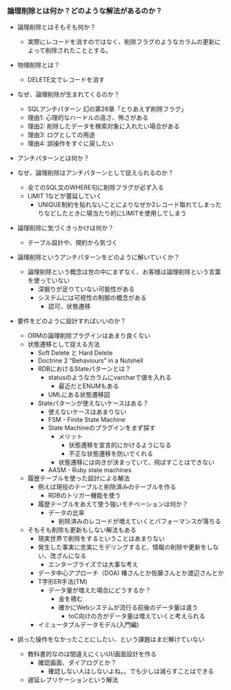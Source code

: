 ### 論理削除とは何か？どのような解法があるのか？
- 論理削除とはそもそも何か？
  - 実際にレコードを消すのではなく、削除フラグのようなカラムの更新によって削除されたこととする。

- 物理削除とは？
  - DELETE文でレコードを消す

- なぜ、論理削除が生まれてくるのか？
  - SQLアンチパターン 幻の第26章「とりあえず削除フラグ」
  - 理由1: 心理的なハードルの高さ、怖さがある
  - 理由2: 削除したデータを検索対象に入れたい場合がある
  - 理由3: ログとしての用途
  - 理由4: 誤操作をすぐに戻したい

- アンチパターンとは何か？

- なぜ、論理削除はアンチパターンとして捉えられるのか？
  - 全てのSQL文のWHERE句に削除フラグが必ず入る
  - LIMIT 1などが蔓延していく
    - UNIQUE制約を貼れないことによりなぜか2レコード取れてしまったりなどしたときに場当たり的にLIMITを使用してしまう
- 論理削除に気づくきっかけは何か？
  - テーブル設計や、規約から気づく
- 論理削除というアンチパターンをどのように解いていくか？
  - 論理削除という概念は世の中にまずなく、お客様は論理削除という言葉を使っていない
    - 深掘りが足りていない可能性がある
    - システムには可視性の制御の概念がある
      - 認可、状態遷移
- 要件をどのように設計すればいいのか？
  - ORMの論理削除プラグインはあまり良くない
  - 状態遷移として捉える方法
    - Soft Delete と Hard Delete
    - Doctrine 2 “Behaviours” in a Nutshell
    - RDBにおけるStateパターンとは？
      - statusのようなカラムにvarcharで値を入れる
        - 最近だとENUMもある
      - UMLにある状態遷移図
    - Stateパターンが使えないケースはある？
      - 使えないケースはあまりない
      - FSM - Finite State Machine
      - State Machineのプラグインをまず探す
        - メリット
          - 状態遷移を宣言的にかけるようになる
          - 不正な状態遷移を防いでくれる
        - 状態遷移には向きが決まっていて、飛ばすことはできない
      - AASM - Ruby state machines
  - 履歴テーブルを使った設計による解法
    - 例えば現役のテーブルと削除済みのテーブルを作る
      - RDBのトリガー機能を使う
    - 履歴テーブルをあえて使う強いモチベーションは何か？
      - データの比率
        - 削除済みのレコードが増えていくとパフォーマンスが落ちる
  - そもそも削除も更新もしない解法もある
    - 現実世界で削除をするということはあまりない
    - 発生した事実に忠実にモデリングすると、情報の削除や更新をしない、改ざんになる
      - エンタープライズでは大事な考え
    - データ中心アプローチ（DOA) 椿さんとか佐藤さんとか渡辺さんとか
    - T字形ER手法(TM)
      - データ量が増えた場合にどうするか？
        - 金を積む
        - 確かにWebシステムが流行る前後のデータ量は違う
          - toC向けの方がデータ量は増えていくと考えられる
    - イミュータブルデータモデル(入門編)
- 誤った操作をなかったことにしたい、という課題はまだ解けていない
  - 教科書的なのは間違えにくいUI/画面設計を作る
    - 確認画面、ダイアログとか？
      - 確認しない人はしないよね。。でも少しは減らすことはできる
  - 遅延レプリケーションという解法